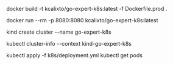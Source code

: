 docker build -t kcalixto/go-expert-k8s:latest -f Dockerfile.prod .

docker run --rm -p 8080:8080 kcalixto/go-expert-k8s:latest

kind create cluster --name go-expert-k8s

<!-- careful with this babe -->
kubectl cluster-info --context kind-go-expert-k8s

kubectl apply -f k8s/deployment.yml
kubectl get pods